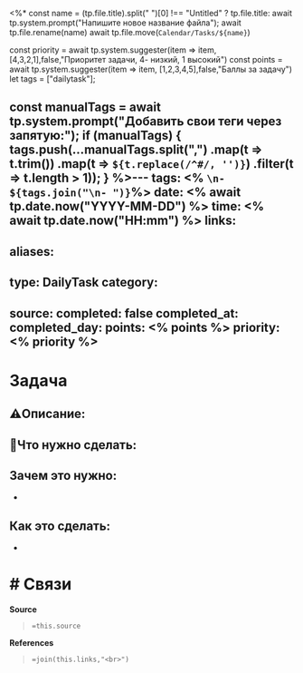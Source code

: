 <%*
const name = (tp.file.title).split(" ")[0] !== "Untitled" ? tp.file.title: await tp.system.prompt("Напишите новое название файла");
await tp.file.rename(name)
await tp.file.move(`Calendar/Tasks/${name}`)

const priority = await tp.system.suggester(item => item, [4,3,2,1],false,"Приоритет задачи, 4- низкий, 1 высокий")
const points = await tp.system.suggester(item => item, [1,2,3,4,5],false,"Баллы за задачу")
let tags = ["dailytask"];

const manualTags = await tp.system.prompt("Добавить свои теги через запятую:");
if (manualTags) {
    tags.push(...manualTags.split(",")
        .map(t => t.trim())
        .map(t => `${t.replace(/^#/, '')}`) 
        .filter(t => t.length > 1));
}
%>---
tags: <% `\n- ${tags.join("\n- ")}`%>
date: <% await tp.date.now("YYYY-MM-DD") %>
time: <% await tp.date.now("HH:mm") %>
links: 
-
aliases: 
-
type: DailyTask
category: 
- 
source:
completed: false
completed_at: 
completed_day: 
points: <% points %>
priority: <% priority %>
---
# Задача
## ⚠️Описание:



## 📝Что нужно сделать:


## Зачем это нужно:
-

## Как это сделать: 
-


# # Связи

**Source**
>`=this.source`

**References**
>`=join(this.links,"<br>")`